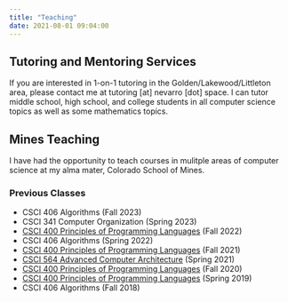 ```yaml
---
title: "Teaching"
date: 2021-08-01 09:04:00
---
```


## Tutoring and Mentoring Services

If you are interested in 1-on-1 tutoring in the Golden/Lakewood/Littleton area,
please contact me at tutoring [at] nevarro [dot] space. I can tutor middle
school, high school, and college students in all computer science topics as well
as some mathematics topics.

## Mines Teaching

I have had the opportunity to teach courses in mulitple areas of computer
science at my alma mater, Colorado School of Mines.

### Previous Classes

* CSCI 406 Algorithms (Fall 2023)
* CSCI 341 Computer Organization (Spring 2023)
* [CSCI 400 Principles of Programming Languages](https://lambda.mines.edu/f22-syllabus/) (Fall 2022)
* CSCI 406 Algorithms (Spring 2022)
* [CSCI 400 Principles of Programming Languages](https://lambda.mines.edu/f21b-syllabus/) (Fall 2021)
* [CSCI 564 Advanced Computer Architecture](./csci564-s21/) (Spring 2021)
* [CSCI 400 Principles of Programming Languages](https://lambda.mines.edu/f20b-syllabus/) (Fall 2020)
* [CSCI 400 Principles of Programming Languages](./csci400-s19/) (Spring 2019)
* CSCI 406 Algorithms (Fall 2018)
